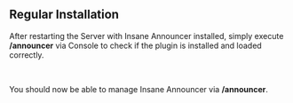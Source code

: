 ## Regular Installation

After restarting the Server with Insane Announcer installed, simply execute **/announcer** via Console to check if the plugin is installed and loaded correctly.

<br>

You should now be able to manage Insane Announcer via **/announcer**.
